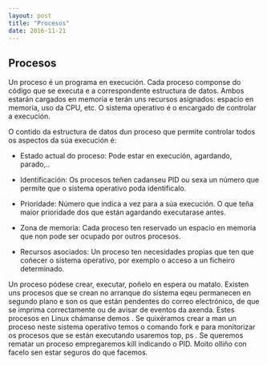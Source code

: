 ```yaml
---
layout: post
title: "Procesos"
date: 2016-11-21
---
```


## Procesos

Un proceso é un programa en execución. Cada proceso componse do código que se executa e a correspondente estructura de datos. Ambos estarán cargados en memoria e terán uns recursos asignados: espacio en memoria, uso da CPU, etc.  O sistema operativo é o encargado de controlar a execución.

O contido da estructura de datos dun proceso que  permite controlar todos os aspectos da súa execución é:

* Estado actual do proceso:  Pode estar en execución, agardando, parado,..

* Identificación:  Os procesos teñen cadanseu PID ou sexa un número que permite que o sistema operativo poda identificalo.

* Prioridade:  Número que indica a vez para a súa execución. O que teña maior prioridade dos que están agardando executarase antes.


* Zona de memoria:  Cada proceso ten reservado un espacio en memoria que non pode ser ocupado por outros procesos.


* Recursos asociados:  Un proceso ten necesidades propias que ten que coñecer o sistema operativo, por exemplo o acceso a un ficheiro  determinado.

Un proceso pódese crear, executar, poñelo en espera ou matalo. Existen uns procesos que se crean no arranque do sistema eqeu permanecen en segundo plano e son os que están pendentes do correo electrónico, de que se imprima correctamente ou de avisar de eventos da axenda. Estes procesos en Linux chámanse   demos   . Se quixéramos crear a man un proceso neste sistema operativo temos o comando   fork    e para monitorizar os procesos que se están executando usaremos   top, ps   . Se queremos rematar un proceso empregaremos   kill    indicando o PID. Moito olliño con facelo sen estar seguros do que facemos.
